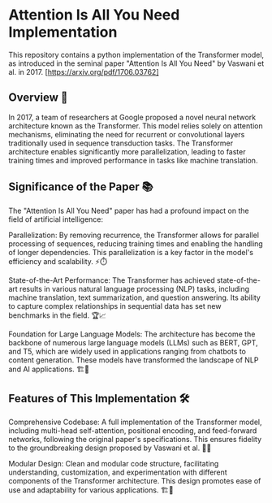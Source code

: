 # Attention Is All You Need Implementation
This repository contains a python implementation of the Transformer model, as introduced in the seminal paper "Attention Is All You Need" by Vaswani et al. in 2017.
[https://arxiv.org/pdf/1706.03762]

## Overview 📝
In 2017, a team of researchers at Google proposed a novel neural network architecture known as the Transformer. This model relies solely on attention mechanisms, eliminating the need for recurrent or convolutional layers traditionally used in sequence transduction tasks. The Transformer architecture enables significantly more parallelization, leading to faster training times and improved performance in tasks like machine translation. 

## Significance of the Paper 📚
The "Attention Is All You Need" paper has had a profound impact on the field of artificial intelligence:

Parallelization: By removing recurrence, the Transformer allows for parallel processing of sequences, reducing training times and enabling the handling of longer dependencies. This parallelization is a key factor in the model's efficiency and scalability. ⚡️⏱️

State-of-the-Art Performance: The Transformer has achieved state-of-the-art results in various natural language processing (NLP) tasks, including machine translation, text summarization, and question answering. Its ability to capture complex relationships in sequential data has set new benchmarks in the field. 🏆📈

Foundation for Large Language Models: The architecture has become the backbone of numerous large language models (LLMs) such as BERT, GPT, and T5, which are widely used in applications ranging from chatbots to content generation. These models have transformed the landscape of NLP and AI applications. 🏗️🤖

## Features of This Implementation 🛠️
Comprehensive Codebase: A full implementation of the Transformer model, including multi-head self-attention, positional encoding, and feed-forward networks, following the original paper's specifications. This ensures fidelity to the groundbreaking design proposed by Vaswani et al. 🧩📜

Modular Design: Clean and modular code structure, facilitating understanding, customization, and experimentation with different components of the Transformer architecture. This design promotes ease of use and adaptability for various applications. 🏗️🔧


